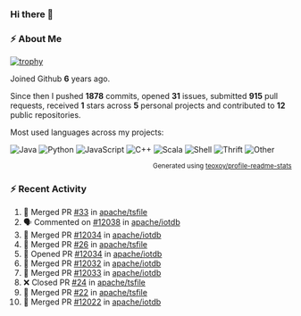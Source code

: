 ### Hi there 👋

### :zap: About Me

[![trophy](https://github-profile-trophy.vercel.app/?username=HTHou&theme=onedark)](https://github.com/ryo-ma/github-profile-trophy)
   
Joined Github **6** years ago.

Since then I pushed **1878** commits, opened **31** issues, submitted **915** pull requests, received **1** stars across **5** personal projects and contributed to **12** public repositories.

Most used languages across my projects:

![Java](https://img.shields.io/static/v1?style=flat-square&label=%E2%A0%80&color=555&labelColor=%23b07219&message=Java%EF%B8%B195.4%25)
![Python](https://img.shields.io/static/v1?style=flat-square&label=%E2%A0%80&color=555&labelColor=%233572A5&message=Python%EF%B8%B11.2%25)
![JavaScript](https://img.shields.io/static/v1?style=flat-square&label=%E2%A0%80&color=555&labelColor=%23f1e05a&message=JavaScript%EF%B8%B10.7%25)
![C++](https://img.shields.io/static/v1?style=flat-square&label=%E2%A0%80&color=555&labelColor=%23f34b7d&message=C%2B%2B%EF%B8%B10.5%25)
![Scala](https://img.shields.io/static/v1?style=flat-square&label=%E2%A0%80&color=555&labelColor=%23c22d40&message=Scala%EF%B8%B10.4%25)
![Shell](https://img.shields.io/static/v1?style=flat-square&label=%E2%A0%80&color=555&labelColor=%2389e051&message=Shell%EF%B8%B10.3%25)
![Thrift](https://img.shields.io/static/v1?style=flat-square&label=%E2%A0%80&color=555&labelColor=%23D12127&message=Thrift%EF%B8%B10.3%25)
![Other](https://img.shields.io/static/v1?style=flat-square&label=%E2%A0%80&color=555&labelColor=%23ededed&message=Other%EF%B8%B10.8%25)

<p align="right"><sub>Generated using <a href="https://github.com/marketplace/actions/profile-readme-stats">teoxoy/profile-readme-stats</a></sub></p>


<!--![](https://github.com/HTHou/HTHou/blob/output/github-contribution-grid-snake.svg)-->

<!--![Haonan Hou's github stats](https://github-readme-stats.vercel.app/api?username=HTHou&count_private=true&show_icons=true&theme=onedark)-->

<!--![Haonan Hou's wakatime stats](https://github-readme-stats.vercel.app/api/wakatime?username=HTHou&layout=compact&theme=onedark)-->

<!--![Top Langs](https://github-readme-stats.vercel.app/api/top-langs/?username=HTHou&theme=onedark&layout=compact)-->

### :zap: Recent Activity
<!--START_SECTION:activity-->
1. 🎉 Merged PR [#33](https://github.com/apache/tsfile/pull/33) in [apache/tsfile](https://github.com/apache/tsfile)
2. 🗣 Commented on [#12038](https://github.com/apache/iotdb/issues/12038#issuecomment-1951884996) in [apache/iotdb](https://github.com/apache/iotdb)
3. 🎉 Merged PR [#12034](https://github.com/apache/iotdb/pull/12034) in [apache/iotdb](https://github.com/apache/iotdb)
4. 🎉 Merged PR [#26](https://github.com/apache/tsfile/pull/26) in [apache/tsfile](https://github.com/apache/tsfile)
5. 💪 Opened PR [#12034](https://github.com/apache/iotdb/pull/12034) in [apache/iotdb](https://github.com/apache/iotdb)
6. 🎉 Merged PR [#12032](https://github.com/apache/iotdb/pull/12032) in [apache/iotdb](https://github.com/apache/iotdb)
7. 🎉 Merged PR [#12033](https://github.com/apache/iotdb/pull/12033) in [apache/iotdb](https://github.com/apache/iotdb)
8. ❌ Closed PR [#24](https://github.com/apache/tsfile/pull/24) in [apache/tsfile](https://github.com/apache/tsfile)
9. 🎉 Merged PR [#22](https://github.com/apache/tsfile/pull/22) in [apache/tsfile](https://github.com/apache/tsfile)
10. 🎉 Merged PR [#12022](https://github.com/apache/iotdb/pull/12022) in [apache/iotdb](https://github.com/apache/iotdb)
<!--END_SECTION:activity-->

<!--
**HTHou/HTHou** is a ✨ _special_ ✨ repository because its `README.md` (this file) appears on your GitHub profile.

Here are some ideas to get you started:

- 🔭 I’m currently working on ...
- 🌱 I’m currently learning ...
- 👯 I’m looking to collaborate on ...
- 🤔 I’m looking for help with ...
- 💬 Ask me about ...
- 📫 How to reach me: ...
- 😄 Pronouns: ...
- ⚡ Fun fact: ...
-->
